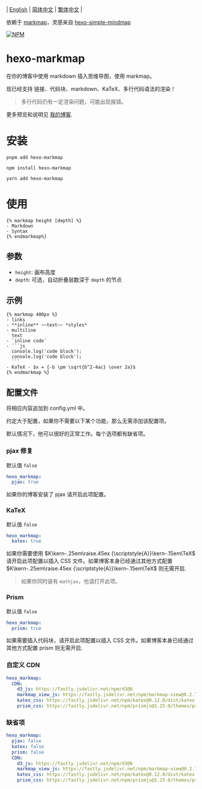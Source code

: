 | [English](https://github.com/MaxChang3/hexo-markmap/blob/main/README.md)
| [简体中文](https://github.com/MaxChang3/hexo-markmap/blob/main/README_HANS.md)
| [繁体中文](https://github.com/MaxChang3/hexo-markmap/blob/main/README_HANT.md)
|

依赖于 [markmap](https://github.com/gera2ld/markmap)，灵感来自 [hexo-simple-mindmap](https://github.com/HunterXuan/hexo-simple-mindmap)

[![NPM](https://nodei.co/npm/hexo-markmap.png)](https://nodei.co/npm/hexo-markmap/)

# hexo-markmap

在你的博客中使用 markdown 插入思维导图，使用 markmap。

现已经支持 链接、代码块、markdown、KaTeX、多行代码语法的渲染！

> 多行代码仍有一定渲染问题，可能出现报错。

更多预览和说明见 [我的博客](https://zhangmaimai.com/2021/02/23/hexo-mindmap-plugin/).

# 安装

```
pnpm add hexo-markmap
```

```
npm install hexo-markmap
```

```
yarn add hexo-markmap
```

# 使用

```
{% markmap height [depth] %}
- Markdown
- Syntax
{% endmarkmap%}
```

## 参数

- `height`: 画布高度
- `depth`: 可选，自动折叠层数深于 `depth` 的节点

## 示例

````
{% markmap 400px %}
- links
- **inline** ~~text~~ *styles*
- multiline
  text
- `inline code`
- ```js
  console.log('code block');
  console.log('code block');
  ```
- KaTeX - $x = {-b \pm \sqrt{b^2-4ac} \over 2a}$
{% endmarkmap %}
````

## 配置文件

将相应内容追加到 config.yml 中。

约定大于配置，如果你不需要以下某个功能，那么无需添加该配置项。 

默认情况下，他可以很好的正常工作。每个选项都有缺省项。

### pjax 修复

默认值 `false`

```yaml
hexo_markmap:
  pjax: true
```
如果你的博客安装了 pjax 请开启此项配置。

### KaTeX
默认值 `false`
```yaml
hexo_markmap:
  katex: true
```

如果你需要使用 $K\kern-.25em\raise.45ex {\scriptstyle{A}}\kern-.15em\TeX$ 请开启此项配置以插入 CSS 文件。如果博客本身已经通过其他方式配置 $K\kern-.25em\raise.45ex {\scriptstyle{A}}\kern-.15em\TeX$ 则无需开启.

> 如果你同时装有 `mathjax`，也请打开此项。

### Prism

默认值 `false`
```yaml
hexo_markmap:
  prism: true
```

如果需要插入代码块，请开启此项配置以插入 CSS 文件。如果博客本身已经通过其他方式配置 prism 则无需开启.

### 自定义 CDN

```yaml
hexo_markmap:
  CDN:
    d3_js: https://fastly.jsdelivr.net/npm/d3@6
    markmap_view_js: https://fastly.jsdelivr.net/npm/markmap-view@0.2.7
    katex_css: https://fastly.jsdelivr.net/npm/katex@0.12.0/dist/katex.min.css
    prism_css: https://fastly.jsdelivr.net/npm/prismjs@1.25.0/themes/prism.css
```

### 缺省项

```yaml
hexo_markmap:
  pjax: false
  katex: false
  prism: false
  CDN:
    d3_js: https://fastly.jsdelivr.net/npm/d3@6
    markmap_view_js: https://fastly.jsdelivr.net/npm/markmap-view@0.2.7
    katex_css: https://fastly.jsdelivr.net/npm/katex@0.12.0/dist/katex.min.css
    prism_css: https://fastly.jsdelivr.net/npm/prismjs@1.25.0/themes/prism.css
```
